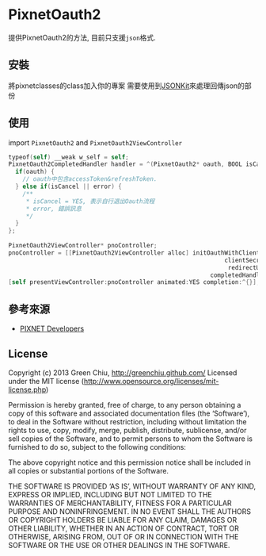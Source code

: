 PixnetOauth2
============

提供PixnetOauth2的方法, 目前只支援`json`格式.

## 安裝

將pixnetclasses的class加入你的專案
需要使用到[JSONKit](https://github.com/johnezang/JSONKit)來處理回傳json的部份

## 使用

import `PixnetOauth2` and `PixnetOauth2ViewController`

```Objective-C
typeof(self) __weak w_self = self;
PixnetOauth2CompletedHandler handler = ^(PixnetOauth2* oauth, BOOL isCancel, NSError* error) {
  if(oauth) {
    // oauth中包含accessToken&refreshToken.
  } else if(isCancel || error) {
    /**
     * isCancel = YES, 表示自行退出Oauth流程
     * error, 錯誤訊息
     */
  }
};
    
PixnetOauth2ViewController* pnoController;
pnoController = [[PixnetOauth2ViewController alloc] initOauthWithClientId:consumer_key
                                                             clientSecret:consumer_sercet
                                                              redirectUrl:redirect_uri
                                                         completedHandler:handler];
[self presentViewController:pnoController animated:YES completion:^{}];
```

## 參考來源

* [PIXNET Developers](http://apps.pixnet.tw/)

## License

Copyright (c) 2013 Green Chiu, http://greenchiu.github.com/ Licensed under the MIT license (http://www.opensource.org/licenses/mit-license.php)

Permission is hereby granted, free of charge, to any person obtaining a copy of this software and associated documentation files (the ‘Software’), to deal in the Software without restriction, including without limitation the rights to use, copy, modify, merge, publish, distribute, sublicense, and/or sell copies of the Software, and to permit persons to whom the Software is furnished to do so, subject to the following conditions:

The above copyright notice and this permission notice shall be included in all copies or substantial portions of the Software.

THE SOFTWARE IS PROVIDED ‘AS IS’, WITHOUT WARRANTY OF ANY KIND, EXPRESS OR IMPLIED, INCLUDING BUT NOT LIMITED TO THE WARRANTIES OF MERCHANTABILITY, FITNESS FOR A PARTICULAR PURPOSE AND NONINFRINGEMENT. IN NO EVENT SHALL THE AUTHORS OR COPYRIGHT HOLDERS BE LIABLE FOR ANY CLAIM, DAMAGES OR OTHER LIABILITY, WHETHER IN AN ACTION OF CONTRACT, TORT OR OTHERWISE, ARISING FROM, OUT OF OR IN CONNECTION WITH THE SOFTWARE OR THE USE OR OTHER DEALINGS IN THE SOFTWARE.

